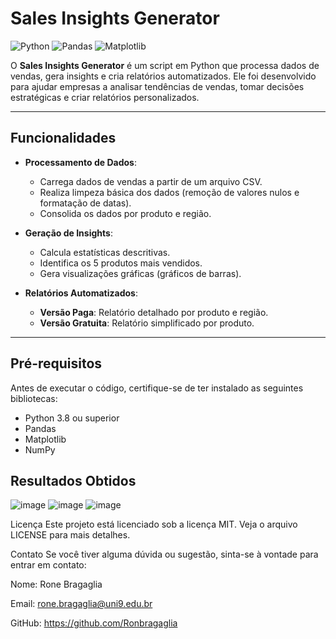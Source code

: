 # Sales Insights Generator

![Python](https://img.shields.io/badge/Python-3.8%2B-blue)
![Pandas](https://img.shields.io/badge/Pandas-1.3%2B-orange)
![Matplotlib](https://img.shields.io/badge/Matplotlib-3.4%2B-green)

O **Sales Insights Generator** é um script em Python que processa dados de vendas, gera insights e cria relatórios automatizados. Ele foi desenvolvido para ajudar empresas a analisar tendências de vendas, tomar decisões estratégicas e criar relatórios personalizados.

---

## **Funcionalidades**

- **Processamento de Dados**:
  - Carrega dados de vendas a partir de um arquivo CSV.
  - Realiza limpeza básica dos dados (remoção de valores nulos e formatação de datas).
  - Consolida os dados por produto e região.

- **Geração de Insights**:
  - Calcula estatísticas descritivas.
  - Identifica os 5 produtos mais vendidos.
  - Gera visualizações gráficas (gráficos de barras).

- **Relatórios Automatizados**:
  - **Versão Paga**: Relatório detalhado por produto e região.
  - **Versão Gratuita**: Relatório simplificado por produto.

---

## **Pré-requisitos**

Antes de executar o código, certifique-se de ter instalado as seguintes bibliotecas:

- Python 3.8 ou superior
- Pandas
- Matplotlib
- NumPy

## **Resultados Obtidos**

![image](https://github.com/user-attachments/assets/34b3c7c9-d409-4668-8f7a-ecf9078f7fa6)
![image](https://github.com/user-attachments/assets/37658ae2-c2fb-41f6-8e91-c515c1d954ba)
![image](https://github.com/user-attachments/assets/35bfe935-44b0-4f59-8a28-a044f9e7338e)



Licença
Este projeto está licenciado sob a licença MIT. Veja o arquivo LICENSE para mais detalhes.

Contato
Se você tiver alguma dúvida ou sugestão, sinta-se à vontade para entrar em contato:

Nome: Rone Bragaglia

Email: rone.bragaglia@uni9.edu.br

GitHub: https://github.com/Ronbragaglia
